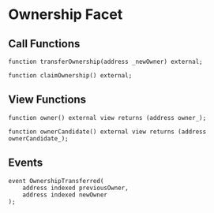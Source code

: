 # Ownership Facet

## Call Functions

```solidity
function transferOwnership(address _newOwner) external;

function claimOwnership() external;
```

## View Functions

```solidity
function owner() external view returns (address owner_);

function ownerCandidate() external view returns (address ownerCandidate_);
```

## Events

```solidity
event OwnershipTransferred(
    address indexed previousOwner, 
    address indexed newOwner
);
```
